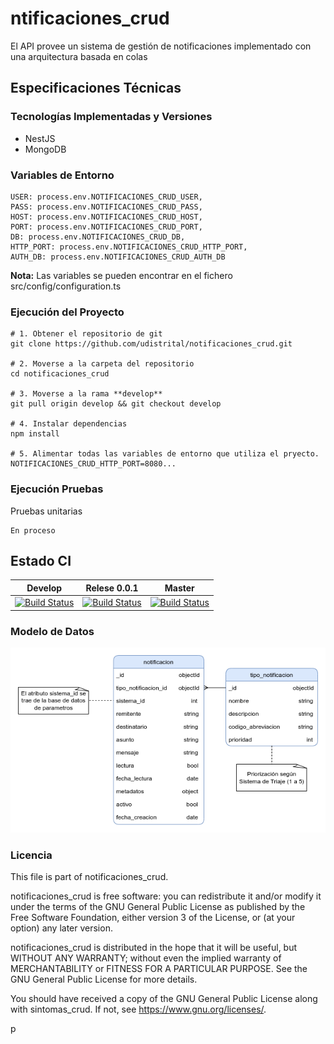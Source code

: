 # ntificaciones_crud
El API provee un sistema de gestión de notificaciones implementado con una arquitectura basada en colas

## Especificaciones Técnicas

### Tecnologías Implementadas y Versiones
- NestJS
- MongoDB

### Variables de Entorno
```
USER: process.env.NOTIFICACIONES_CRUD_USER,
PASS: process.env.NOTIFICACIONES_CRUD_PASS,
HOST: process.env.NOTIFICACIONES_CRUD_HOST,
PORT: process.env.NOTIFICACIONES_CRUD_PORT,
DB: process.env.NOTIFICACIONES_CRUD_DB,
HTTP_PORT: process.env.NOTIFICACIONES_CRUD_HTTP_PORT,
AUTH_DB: process.env.NOTIFICACIONES_CRUD_AUTH_DB 
```
**Nota:** Las variables se pueden encontrar en el fichero src/config/configuration.ts

### Ejecución del Proyecto 


```
# 1. Obtener el repositorio de git
git clone https://github.com/udistrital/notificaciones_crud.git

# 2. Moverse a la carpeta del repositorio 
cd notificaciones_crud

# 3. Moverse a la rama **develop**
git pull origin develop && git checkout develop

# 4. Instalar dependencias
npm install 

# 5. Alimentar todas las variables de entorno que utiliza el pryecto.
NOTIFICACIONES_CRUD_HTTP_PORT=8080... 

```
### Ejecución Pruebas 
Pruebas unitarias

```
En proceso
```
## Estado CI
| Develop | Relese 0.0.1 | Master |
| -- | -- | -- |
| [![Build Status](https://hubci.portaloas.udistrital.edu.co/api/badges/udistrital/notificaciones_crud/status.svg?ref=refs/heads/develop)](https://hubci.portaloas.udistrital.edu.co/udistrital/notificaciones_crud) | [![Build Status](https://hubci.portaloas.udistrital.edu.co/api/badges/udistrital/notificaciones_crud/status.svg?ref=refs/heads/release/0.0.1)](https://hubci.portaloas.udistrital.edu.co/udistrital/notificaciones_crud) | [![Build Status](https://hubci.portaloas.udistrital.edu.co/api/badges/udistrital/notificaciones_crud/status.svg)](https://hubci.portaloas.udistrital.edu.co/udistrital/notificaciones_crud) |

### Modelo de Datos
![Modelo de datos notificaciones](/database/notificaciones_crud.png)

### Licencia
This file is part of notificaciones_crud.

notificaciones_crud is free software: you can redistribute it and/or modify it under the terms of the GNU General Public License as published by the Free Software Foundation, either version 3 of the License, or (at your option) any later version.

notificaciones_crud is distributed in the hope that it will be useful, but WITHOUT ANY WARRANTY; without even the implied warranty of MERCHANTABILITY or FITNESS FOR A PARTICULAR PURPOSE. See the GNU General Public License for more details.

You should have received a copy of the GNU General Public License along with sintomas_crud. If not, see https://www.gnu.org/licenses/.

p

